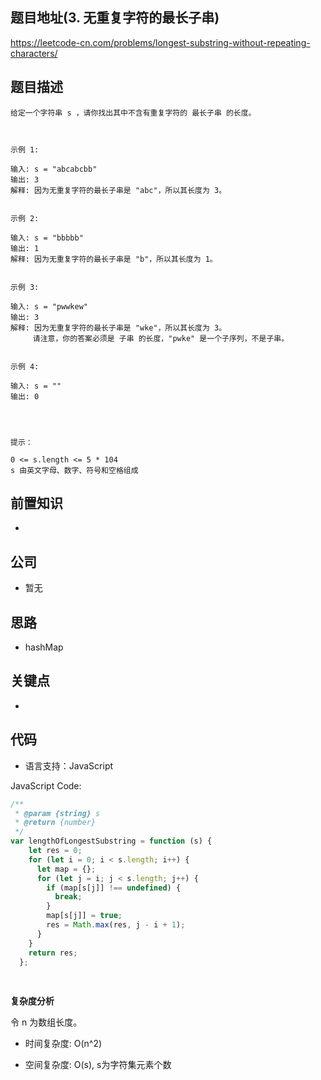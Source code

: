 ## 题目地址(3. 无重复字符的最长子串)

https://leetcode-cn.com/problems/longest-substring-without-repeating-characters/

## 题目描述

```
给定一个字符串 s ，请你找出其中不含有重复字符的 最长子串 的长度。

 

示例 1:

输入: s = "abcabcbb"
输出: 3
解释: 因为无重复字符的最长子串是 "abc"，所以其长度为 3。


示例 2:

输入: s = "bbbbb"
输出: 1
解释: 因为无重复字符的最长子串是 "b"，所以其长度为 1。


示例 3:

输入: s = "pwwkew"
输出: 3
解释: 因为无重复字符的最长子串是 "wke"，所以其长度为 3。
     请注意，你的答案必须是 子串 的长度，"pwke" 是一个子序列，不是子串。


示例 4:

输入: s = ""
输出: 0


 

提示：

0 <= s.length <= 5 * 104
s 由英文字母、数字、符号和空格组成
```

## 前置知识

-

## 公司

- 暂无

## 思路

- hashMap

## 关键点

-

## 代码

- 语言支持：JavaScript

JavaScript Code:

```javascript
/**
 * @param {string} s
 * @return {number}
 */
var lengthOfLongestSubstring = function (s) {
    let res = 0;
    for (let i = 0; i < s.length; i++) {
      let map = {};
      for (let j = i; j < s.length; j++) {
        if (map[s[j]] !== undefined) {
          break;
        }
        map[s[j]] = true;
        res = Math.max(res, j - i + 1);
      }
    }
    return res;
  };
  
  
```

**复杂度分析**

令 n 为数组长度。

- 时间复杂度: O(n^2)

- 空间复杂度: O(s), s为字符集元素个数